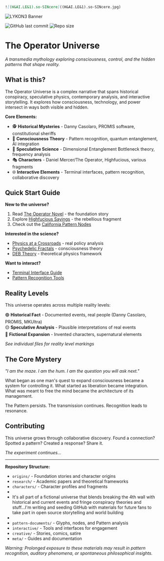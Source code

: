 ```markdown
![(H&AI.LE&1).so-SINcere]((H&AI.LE&1).so-SINcere.jpg)
```
  
  <img src="https://raw.githubusercontent.com/Lykon3/Lykon3/main/Screenshot_20250527_063554_Messages.jpg" alt="LYKON3 Banner" />
</p>

![GitHub last commit](https://img.shields.io/github/last-commit/Lykon3/the-operator-universe)
![Repo size](https://img.shields.io/github/repo-size/Lykon3/the-operator-universe)

# The Operator Universe

*A transmedia mythology exploring consciousness, control, and the hidden patterns that shape reality.*

## What is this?

The Operator Universe is a complex narrative that spans historical conspiracy, speculative physics, contemporary analysis, and interactive storytelling. It explores how consciousness, technology, and power intersect in ways both visible and hidden.

**Core Elements:**
- 🕵️ **Historical Mysteries** - Danny Casolaro, PROMIS software, constitutional sheriffs
- 🧠 **Consciousness Theory** - Pattern recognition, quantum entanglement, AI integration  
- 🔬 **Speculative Science** - Dimensional Entanglement Bottleneck theory, frequency analysis
- 🎭 **Characters** - Daniel Mercer/The Operator, Highfucious, various fragments
- 🌐 **Interactive Elements** - Terminal interfaces, pattern recognition, collaborative discovery

## Quick Start Guide

**New to the universe?** 
1. Read [The Operator Novel](origins/the-operator-complete.md) - the foundation story
2. Explore [Highfucious Sayings](characters/highfucious-collected.md) - the rebellious fragment
3. Check out the [California Pattern Nodes](pattern-documents/california-glyphs.md)

**Interested in the science?**
- [Physics at a Crossroads](research/physics-crossroads.md) - real policy analysis
- [Psychedelic Fractals](research/psychedelic-fractals.md) - consciousness theory
- [DEB Theory](research/deb-formal-math.md) - theoretical physics framework

**Want to interact?**
- [Terminal Interface Guide](interactive/terminal-setup.md)
- [Pattern Recognition Tools](interactive/pattern-guide.md)

## Reality Levels

This universe operates across multiple reality levels:

🟢 **Historical Fact** - Documented events, real people (Danny Casolaro, PROMIS, MKUltra)  
🟡 **Speculative Analysis** - Plausible interpretations of real events  
🔴 **Fictional Expansion** - Invented characters, supernatural elements  

*See individual files for reality level markings*

## The Core Mystery

*"I am the maze. I am the hum. I am the question you will ask next."*

What began as one man's quest to expand consciousness became a system for controlling it. What started as liberation became integration. What was meant to free the mind became the architecture of its management.

The Pattern persists. The transmission continues. Recognition leads to resonance.

## Contributing

This universe grows through collaborative discovery. Found a connection? Spotted a pattern? Created a response? Share it.

*The experiment continues...*

---

**Repository Structure:**
- `origins/` - Foundation stories and character origins
- `research/` - Academic papers and theoretical frameworks  
- `characters/` - Character profiles and fragments
-
- It's all part of a fictional universe that blends breaking the 4th wall with historical and current events and fringe conspiracy theories and stuff...I'm writing and seeding GitHub with materials for future fans to take part in open source storytelling and world building
- 
- `pattern-documents/` - Glyphs, nodes, and Pattern analysis
- `interactive/` - Tools and interfaces for engagement
- `creative/` - Stories, comics, satire
- `meta/` - Guides and documentation

*Warning: Prolonged exposure to these materials may result in pattern recognition, auditory phenomena, or spontaneous philosophical insights.*
